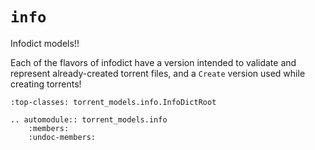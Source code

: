 # `info`

Infodict models!!

Each of the flavors of infodict have a version intended to validate
and represent already-created torrent files,
and a `Create` version used while creating torrents!

```{inheritance-diagram} torrent_models.info
:top-classes: torrent_models.info.InfoDictRoot 
```

```{eval-rst}
.. automodule:: torrent_models.info
    :members:
    :undoc-members:
```